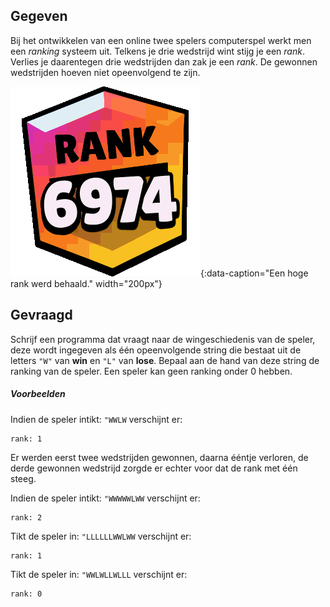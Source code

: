 ## Gegeven

Bij het ontwikkelen van een online twee spelers computerspel werkt men een *ranking* systeem uit. Telkens je drie wedstrijd wint stijg je een *rank*. Verlies je daarentegen drie wedstrijden dan zak je een *rank*. De gewonnen wedstrijden hoeven niet opeenvolgend te zijn. 

![Een hoge rank werd behaald.](media/rank.gif "Een hoge rank werd behaald."){:data-caption="Een hoge rank werd behaald." width="200px"}

## Gevraagd

Schrijf een programma dat vraagt naar de wingeschiedenis van de speler, deze wordt ingegeven als één opeenvolgende string die bestaat uit de letters `"W"` van **win** en `"L"` van **lose**. Bepaal aan de hand van deze string de ranking van de speler. Een speler kan geen ranking onder 0 hebben.

##### Voorbeelden

Indien de speler intikt: `"WWLW` verschijnt er:

```
rank: 1
```
Er werden eerst twee wedstrijden gewonnen, daarna ééntje verloren, de derde gewonnen wedstrijd zorgde er echter voor dat de rank met één steeg.

Indien de speler intikt: `"WWWWWLWW` verschijnt er:

```
rank: 2
```

Tikt de speler in: `"LLLLLLWWLWW` verschijnt er:

```
rank: 1
```

Tikt de speler in: `"WWLWLLWLLL` verschijnt er:

```
rank: 0
```